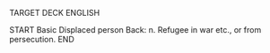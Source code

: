 TARGET DECK
ENGLISH

START
Basic
Displaced person
Back: n. Refugee in war etc., or from persecution.
END
